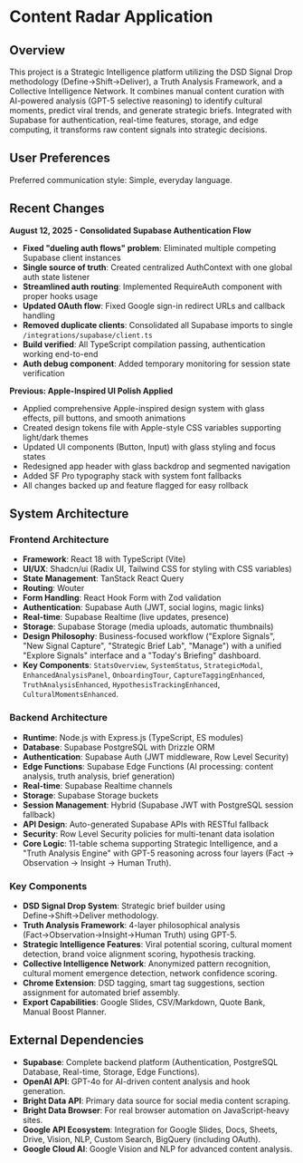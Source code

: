 # Content Radar Application

## Overview
This project is a Strategic Intelligence platform utilizing the DSD Signal Drop methodology (Define→Shift→Deliver), a Truth Analysis Framework, and a Collective Intelligence Network. It combines manual content curation with AI-powered analysis (GPT-5 selective reasoning) to identify cultural moments, predict viral trends, and generate strategic briefs. Integrated with Supabase for authentication, real-time features, storage, and edge computing, it transforms raw content signals into strategic decisions.

## User Preferences
Preferred communication style: Simple, everyday language.

## Recent Changes
**August 12, 2025 - Consolidated Supabase Authentication Flow**
- **Fixed "dueling auth flows" problem**: Eliminated multiple competing Supabase client instances
- **Single source of truth**: Created centralized AuthContext with one global auth state listener
- **Streamlined auth routing**: Implemented RequireAuth component with proper hooks usage
- **Updated OAuth flow**: Fixed Google sign-in redirect URLs and callback handling
- **Removed duplicate clients**: Consolidated all Supabase imports to single `/integrations/supabase/client.ts` 
- **Build verified**: All TypeScript compilation passing, authentication working end-to-end
- **Auth debug component**: Added temporary monitoring for session state verification

**Previous: Apple-Inspired UI Polish Applied**
- Applied comprehensive Apple-inspired design system with glass effects, pill buttons, and smooth animations
- Created design tokens file with Apple-style CSS variables supporting light/dark themes
- Updated UI components (Button, Input) with glass styling and focus states
- Redesigned app header with glass backdrop and segmented navigation
- Added SF Pro typography stack with system font fallbacks
- All changes backed up and feature flagged for easy rollback

## System Architecture

### Frontend Architecture
- **Framework**: React 18 with TypeScript (Vite)
- **UI/UX**: Shadcn/ui (Radix UI, Tailwind CSS for styling with CSS variables)
- **State Management**: TanStack React Query
- **Routing**: Wouter
- **Form Handling**: React Hook Form with Zod validation
- **Authentication**: Supabase Auth (JWT, social logins, magic links)
- **Real-time**: Supabase Realtime (live updates, presence)
- **Storage**: Supabase Storage (media uploads, automatic thumbnails)
- **Design Philosophy**: Business-focused workflow ("Explore Signals", "New Signal Capture", "Strategic Brief Lab", "Manage") with a unified "Explore Signals" interface and a "Today's Briefing" dashboard.
- **Key Components**: `StatsOverview`, `SystemStatus`, `StrategicModal`, `EnhancedAnalysisPanel`, `OnboardingTour`, `CaptureTaggingEnhanced`, `TruthAnalysisEnhanced`, `HypothesisTrackingEnhanced`, `CulturalMomentsEnhanced`.

### Backend Architecture
- **Runtime**: Node.js with Express.js (TypeScript, ES modules)
- **Database**: Supabase PostgreSQL with Drizzle ORM
- **Authentication**: Supabase Auth (JWT middleware, Row Level Security)
- **Edge Functions**: Supabase Edge Functions (AI processing: content analysis, truth analysis, brief generation)
- **Real-time**: Supabase Realtime channels
- **Storage**: Supabase Storage buckets
- **Session Management**: Hybrid (Supabase JWT with PostgreSQL session fallback)
- **API Design**: Auto-generated Supabase APIs with RESTful fallback
- **Security**: Row Level Security policies for multi-tenant data isolation
- **Core Logic**: 11-table schema supporting Strategic Intelligence, and a "Truth Analysis Engine" with GPT-5 reasoning across four layers (Fact → Observation → Insight → Human Truth).

### Key Components
- **DSD Signal Drop System**: Strategic brief builder using Define→Shift→Deliver methodology.
- **Truth Analysis Framework**: 4-layer philosophical analysis (Fact→Observation→Insight→Human Truth) using GPT-5.
- **Strategic Intelligence Features**: Viral potential scoring, cultural moment detection, brand voice alignment scoring, hypothesis tracking.
- **Collective Intelligence Network**: Anonymized pattern recognition, cultural moment emergence detection, network confidence scoring.
- **Chrome Extension**: DSD tagging, smart tag suggestions, section assignment for automated brief assembly.
- **Export Capabilities**: Google Slides, CSV/Markdown, Quote Bank, Manual Boost Planner.

## External Dependencies

- **Supabase**: Complete backend platform (Authentication, PostgreSQL Database, Real-time, Storage, Edge Functions).
- **OpenAI API**: GPT-4o for AI-driven content analysis and hook generation.
- **Bright Data API**: Primary data source for social media content scraping.
- **Bright Data Browser**: For real browser automation on JavaScript-heavy sites.
- **Google API Ecosystem**: Integration for Google Slides, Docs, Sheets, Drive, Vision, NLP, Custom Search, BigQuery (including OAuth).
- **Google Cloud AI**: Google Vision and NLP for advanced content analysis.